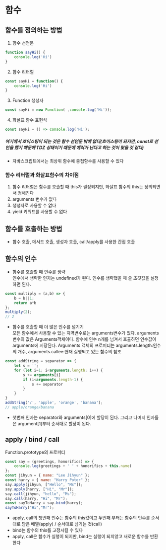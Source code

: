 # 함수   

## 함수를 정의하는 방법   
1. 함수 선언문
```javascript
function sayHi() {
    console.log('Hi')
}
```
2. 함수 리터럴   
```javascript
const sayHi = function() {
    console.log('Hi')
}
```
3. Function 생성자
```javascript
const sayHi = new Function( ,console.log('Hi'));
```
4. 화살표 함수 표현식
```javascript
const sayHi = () => console.log('Hi');
```
##### 여기에서 호이스팅이 되는 것은 함수 선언문 밖에 없다(호이스팅이 되지만, const로 선언을 했기 때문에 TDZ 상태이기 때문에 에러가 난다고 하는 것이 맞을 것 같다)   
- 자바스크립트에서는 최상위 함수에 중첩함수를 사용할 수 있다    

### 함수 리터럴과 화살표함수의 차이점   
1. 함수 리터럴은 함수를 호출할 때 this가 결정되지만, 화살표 함수의 this는 정의되면서 정해진다   
2. arguments 변수가 없다   
3. 생성자로 사용할 수 없다   
4. yield 키워드를 사용할 수 없다   

## 함수를 호출하는 방법   
- 함수 호출, 메서드 호출, 생성자 호출, call/apply를 사용한 간접 호출

## 함수의 인수   
- 함수를 호출할 때 인수를 생략   
인수에서 생략한 인자는 undefined가 된다. 인수를 생략했을 때 쓸 초깃값을 설정하면 된다.   
```javascript
const multiply = (a,b) => {
    b = b||1;
    return a*b
};
multiply(2);
// 2
```
- 함수를 호출할 때 더 많은 인수를 넘기기   
모든 함수에서 사용할 수 있는 지역변수로는 arguments변수가 있다. arguments 변수의 값은 Arguments객체이다. 함수에 인수 n개를 넘겨서 호출하면 인수값이 arguments에 저장된다. Arguments 객체의 프로퍼티는 arguments.length:인수의 개수, arguments.callee:현재 실행되고 있는 함수의 참조      
```javascript
const addString = separator => {
    let s = '';
    for (let i=1; i<arguments.length; i++) {
        s += arguments[i]
        if (i<arguments.length-1) {
            s += separator
        }
    }
}
addString('/', 'apple', 'orange', 'banana');
// apple/orange/banana
```
- 첫번째 인자는 separator와 arguments[0]에 할당이 된다. 그리고 나머지 인자들은 argument[1]부터 순서대로 할당이 된다.   

## apply / bind / call   
Function.prototype의 프로퍼티  
```javascript
const say = (greetings, honorifics) => {
    console.log(greetings + ' ' + honorifics + this.name)
};
const jihyun = { name: "Lee Jihyun" };
const harry = { name: "Harry Poter" };
say.apply(jihyun, ["Hello", "Ms"]);
say.apply(harry, ["Hi", "Mr"]);
say.call(jihyun, "hello", "Ms");
say.call(harry, "Hi", "Mr");
const sayToHarry = say.bind(harry);
sayToHarry("Hi","Mr");
``` 
- apply, call의 첫번째 인수는 함수의 this값이고 두번째 부터는 함수의 인수를 순서대로 담은 배열(apply) / 순서대로 넘기는 것(call)    
- bind는 함수의 this를 고정시킬 수 있다   
- apply, call은 함수가 실행이 되지만, bind는 실행이 되지않고 새로운 함수를 반환한다   
